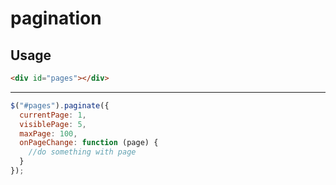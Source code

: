 # pagination

## Usage

``` html
<div id="pages"></div>
```

--------------------------------

``` javascript
$("#pages").paginate({
  currentPage: 1,
  visiblePage: 5,
  maxPage: 100,
  onPageChange: function (page) {
    //do something with page
  }
});
```
